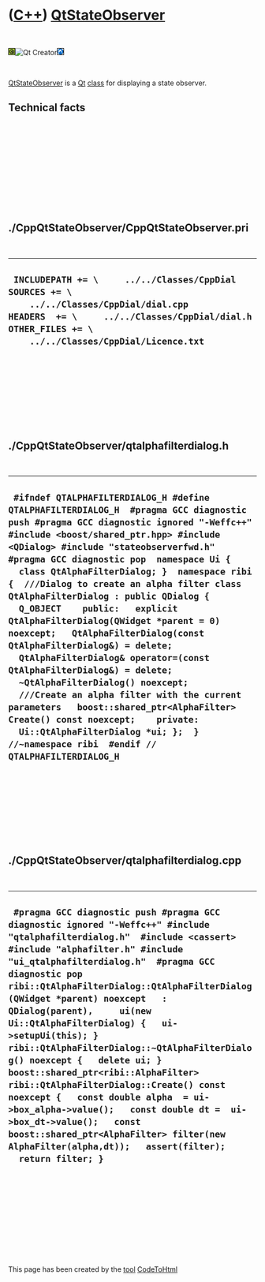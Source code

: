 



 

 

 

 

 

([C++](Cpp.htm)) [QtStateObserver](CppQtStateObserver.htm)
==========================================================

 

![Qt](PicQt.png)![Qt
Creator](PicQtCreator.png)![Lubuntu](PicLubuntu.png)

 

[QtStateObserver](CppQtStateObserver.htm) is a [Qt](CppQt.htm)
[class](CppClass.htm) for displaying a state observer.

Technical facts
---------------

 

 

 

 

 

 

./CppQtStateObserver/CppQtStateObserver.pri
-------------------------------------------

 

  --------------------------------------------------------------------------------------------------------------------------------------------------------------------------------------------------------
  ` INCLUDEPATH += \     ../../Classes/CppDial  SOURCES += \     ../../Classes/CppDial/dial.cpp  HEADERS  += \     ../../Classes/CppDial/dial.h  OTHER_FILES += \     ../../Classes/CppDial/Licence.txt`
  --------------------------------------------------------------------------------------------------------------------------------------------------------------------------------------------------------

 

 

 

 

 

./CppQtStateObserver/qtalphafilterdialog.h
------------------------------------------

 

  ---------------------------------------------------------------------------------------------------------------------------------------------------------------------------------------------------------------------------------------------------------------------------------------------------------------------------------------------------------------------------------------------------------------------------------------------------------------------------------------------------------------------------------------------------------------------------------------------------------------------------------------------------------------------------------------------------------------------------------------------------------------------------------------------------------------------------------------------------------------------------------------
  ` #ifndef QTALPHAFILTERDIALOG_H #define QTALPHAFILTERDIALOG_H  #pragma GCC diagnostic push #pragma GCC diagnostic ignored "-Weffc++" #include <boost/shared_ptr.hpp> #include <QDialog> #include "stateobserverfwd.h" #pragma GCC diagnostic pop  namespace Ui {   class QtAlphaFilterDialog; }  namespace ribi {  ///Dialog to create an alpha filter class QtAlphaFilterDialog : public QDialog {   Q_OBJECT    public:   explicit QtAlphaFilterDialog(QWidget *parent = 0) noexcept;   QtAlphaFilterDialog(const QtAlphaFilterDialog&) = delete;   QtAlphaFilterDialog& operator=(const QtAlphaFilterDialog&) = delete;   ~QtAlphaFilterDialog() noexcept;    ///Create an alpha filter with the current parameters   boost::shared_ptr<AlphaFilter> Create() const noexcept;    private:   Ui::QtAlphaFilterDialog *ui; };  } //~namespace ribi  #endif // QTALPHAFILTERDIALOG_H`
  ---------------------------------------------------------------------------------------------------------------------------------------------------------------------------------------------------------------------------------------------------------------------------------------------------------------------------------------------------------------------------------------------------------------------------------------------------------------------------------------------------------------------------------------------------------------------------------------------------------------------------------------------------------------------------------------------------------------------------------------------------------------------------------------------------------------------------------------------------------------------------------------

 

 

 

 

 

./CppQtStateObserver/qtalphafilterdialog.cpp
--------------------------------------------

 

  ---------------------------------------------------------------------------------------------------------------------------------------------------------------------------------------------------------------------------------------------------------------------------------------------------------------------------------------------------------------------------------------------------------------------------------------------------------------------------------------------------------------------------------------------------------------------------------------------------------------------------------------------------------------------------------------------------------------------------------------------------------------------
  ` #pragma GCC diagnostic push #pragma GCC diagnostic ignored "-Weffc++" #include "qtalphafilterdialog.h"  #include <cassert> #include "alphafilter.h" #include "ui_qtalphafilterdialog.h"  #pragma GCC diagnostic pop  ribi::QtAlphaFilterDialog::QtAlphaFilterDialog(QWidget *parent) noexcept   : QDialog(parent),     ui(new Ui::QtAlphaFilterDialog) {   ui->setupUi(this); }  ribi::QtAlphaFilterDialog::~QtAlphaFilterDialog() noexcept {   delete ui; }  boost::shared_ptr<ribi::AlphaFilter> ribi::QtAlphaFilterDialog::Create() const noexcept {   const double alpha  = ui->box_alpha->value();   const double dt =  ui->box_dt->value();   const boost::shared_ptr<AlphaFilter> filter(new AlphaFilter(alpha,dt));   assert(filter);   return filter; }`
  ---------------------------------------------------------------------------------------------------------------------------------------------------------------------------------------------------------------------------------------------------------------------------------------------------------------------------------------------------------------------------------------------------------------------------------------------------------------------------------------------------------------------------------------------------------------------------------------------------------------------------------------------------------------------------------------------------------------------------------------------------------------------

 

 

 

 

 





 




This page has been created by the [tool](Tools.htm)
[CodeToHtml](ToolCodeToHtml.htm)
